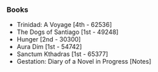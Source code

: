 ### Books

* Trinidad: A Voyage                        [4th - 62536]
* The Dogs of Santiago                      [1st - 49248]
* Hunger                                    [2nd - 30300]
* Aura Dim                                  [1st - 54742]
* Sanctum Kthadras                          [1st - 65377]
* Gestation: Diary of a Novel in Progress   [Notes]
